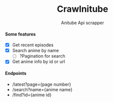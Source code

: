 <h1 align="center"> Crawlnitube </h1>

<p align="center">Anitube Api scrapper</p>

#### Some features
- [x] Get recent episodes
- [x] Search anime by name
  - [ ] ?Pagination for search
- [x] Get anime info by id or url

#### Endpoints
- /latest?page={page number}
- /search?name={anime name}
- /find?id={anime id}
